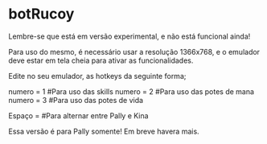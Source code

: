 # botRucoy
Lembre-se que está em versão experimental, e não está funcional ainda!

Para uso do mesmo, é necessário usar a resolução 1366x768, e o emulador deve estar em tela cheia para ativar as funcionalidades.

Edite no seu emulador, as hotkeys da seguinte forma;

numero = 1 #Para uso das skills
numero = 2 #Para uso das potes de mana
numero = 3 #Para uso das potes de vida

Espaço = #Para alternar entre Pally e Kina

Essa versão é para Pally somente! Em breve havera mais.